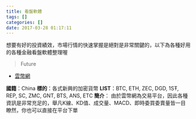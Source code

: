 ```yaml
---
title: 看盤軟體
tags: []
categories: []
date: 2017-03-28 01:17:11
---
```


想要有好的投資績效，市場行情的快速掌握是絕對是非常關鍵的，以下為各種好用的各種金融看盤軟體整理喔

> Future

- [雲幣網](https://yunbi.com)

**國籍**：China
**標的**：各式新興的加密貨幣
**LIST**：BTC, ETH, ZEC, DGD, 1SŦ, REP, SC, ZMC, GNT, BTS, ANS, ETC
**簡介**：
由於雲幣網為交易平台，因此各種資訊是非常充足的，舉凡K線、KD值、成交量、MACD、即時委買委賣量皆一目瞭然，你也可以直接在平台下單